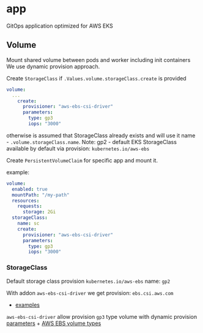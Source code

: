 # app

GitOps application optimized for AWS EKS

## Volume
Mount shared volume between pods and worker including init containers 
We use dynamic provision approach.

Create `StorageClass` if `.Values.volume.storageClass.create` is provided
```yaml
volume:
  ...
    create:
      provisioner: "aws-ebs-csi-driver"
      parameters:
        type: gp3
        iops: "3000"
```
otherwise is assumed that StorageClass already exists and will use it name - `.volume.storageClass.name`. Note: gp2 - default EKS StorageClass available by default via provision: `kubernetes.io/aws-ebs`

Create `PersistentVolumeClaim` for specific app and mount it.

example:
```yaml
volume:
  enabled: true
  mountPath: "/my-path"
  resources:
    requests:
      storage: 2Gi
  storageClass:
    name: sc
    create:
      provisioner: "aws-ebs-csi-driver"
      parameters:
        type: gp3
        iops: "3000"
```

### StorageClass
Default storage class provision `kubernetes.io/aws-ebs` name: `gp2`

With addon `aws-ebs-csi-driver` we get provision: `ebs.csi.aws.com`
- [examples](https://github.com/kubernetes-sigs/aws-ebs-csi-driver/tree/master/examples)

`aws-ebs-csi-driver` allow provision `gp3` type volume with dynamic provision [parameters](https://github.com/kubernetes-sigs/aws-ebs-csi-driver/blob/master/docs/parameters.md) + [AWS EBS volume types](https://docs.aws.amazon.com/AWSEC2/latest/UserGuide/ebs-volume-types.html)




